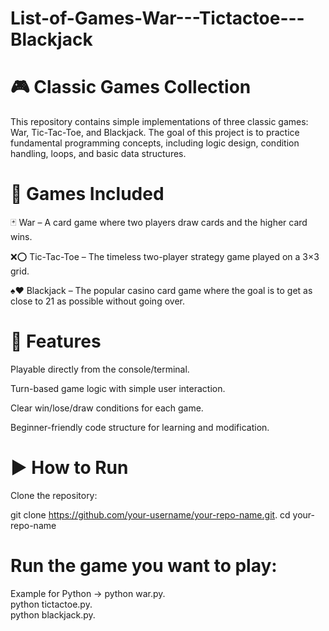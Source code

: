 # List-of-Games-War---Tictactoe---Blackjack

# 🎮 Classic Games Collection

This repository contains simple implementations of three classic games: War, Tic-Tac-Toe, and Blackjack. The goal of this project is to practice fundamental programming concepts, including logic design, condition handling, loops, and basic data structures.

# 📂 Games Included

🃏 War – A card game where two players draw cards and the higher card wins.

❌⭕ Tic-Tac-Toe – The timeless two-player strategy game played on a 3×3 grid.

♠️♥️ Blackjack – The popular casino card game where the goal is to get as close to 21 as possible without going over.

# 🚀 Features

Playable directly from the console/terminal.

Turn-based game logic with simple user interaction.

Clear win/lose/draw conditions for each game.

Beginner-friendly code structure for learning and modification.

# ▶️ How to Run

Clone the repository:

git clone https://github.com/your-username/your-repo-name.git.
cd your-repo-name


# Run the game you want to play:

Example for Python ->
python war.py.  
python tictactoe.py.  
python blackjack.py.  
